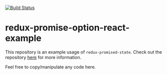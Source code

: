 [![Build Status](https://travis-ci.com/jenglert/redux-promise-option-react-example.svg?branch=master)](https://travis-ci.com/jenglert/redux-promise-option-react-example)

# redux-promise-option-react-example

This repository is an example usage of `redux-promised-state`.  Check out the repository [here](https://github.com/jenglert/redux-promised-state) for more information.

Feel free to copy/manipulate any code here. 